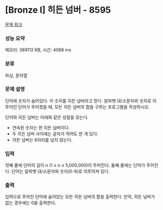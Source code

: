 # [Bronze I] 히든 넘버 - 8595 

[문제 링크](https://www.acmicpc.net/problem/8595) 

### 성능 요약

메모리: 389112 KB, 시간: 4088 ms

### 분류

파싱, 문자열

### 문제 설명

<p>단어에 숫자가 숨어있다. 이 숫자를 히든 넘버라고 한다. 알파벳 대/소문자와 숫자로 이루어진 단어가 주어졌을 때, 모든 히든 넘버의 합을 구하는 프로그램을 작성하시오.</p>

<p>단어와 히든 넘버는 아래와 같은 성질을 갖는다.</p>

<ul>
	<li>연속된 숫자는 한 히든 넘버이다.</li>
	<li>두 히든 넘버 사이에는 글자가 적어도 한 개 있다.</li>
	<li>히든 넘버는 6자리를 넘지 않는다.</li>
</ul>

### 입력 

 <p>첫째 줄에 단어의 길이 n (1 ≤ n ≤ 5,000,000)이 주어진다. 둘째 줄에는 단어가 주어진다. 단어는 알파벳 대/소문자와 숫자(0-9)로 이루어져 있다. </p>

### 출력 

 <p>입력으로 주어진 단어에 숨어있는 모든 히든 넘버의 합을 출력한다. 만약, 히든 넘버가 없는 경우에는 0을 출력한다.</p>

